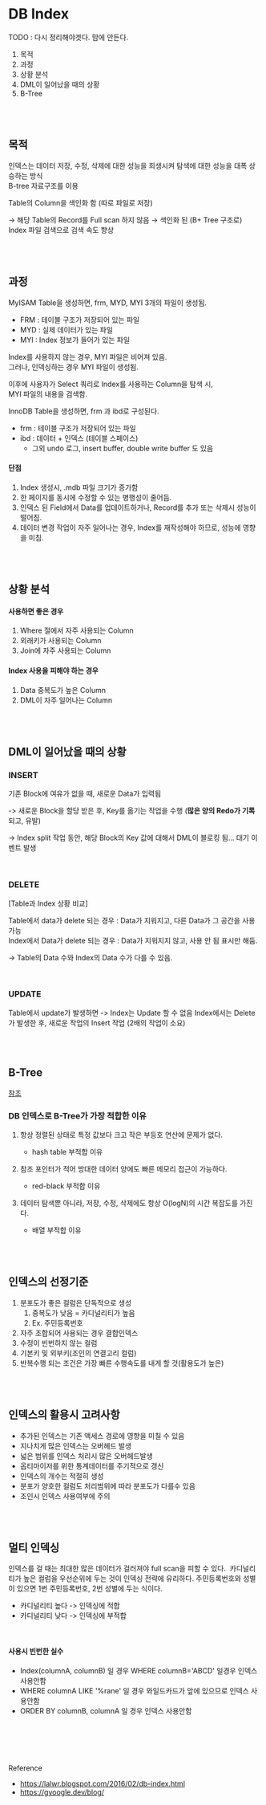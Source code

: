 # DB Index
TODO : 다시 정리해야겟다. 맘에 안든다.

1. 목적
2. 과정
3. 상황 분석
4. DML이 일어났을 때의 상황
5. B-Tree

<br/><br/>

## 목적
인덱스는 데이터 저장, 수정, 삭제에 대한 성능을 희생시켜 탐색에 대한 성능을 대폭 상승하는 방식  
B-tree 자료구조를 이용

Table의 Column을 색인화 함 (따로 파일로 저장)

→ 해당 Table의 Record를 Full scan 하지 않음
→ 색인화 된 (B+ Tree 구조로) Index 파일 검색으로 검색 속도 향상


<br/><br/>

## 과정


MyISAM Table을 생성하면, frm, MYD, MYI 3개의 파일이 생성됨.

- FRM : 테이블 구조가 저장되어 있는 파일
- MYD : 실제 데이터가 있는 파일
- MYI : Index 정보가 들어가 있는 파일

Index를 사용하지 않는 경우, MYI 파일은 비어져 있음.  
그러나, 인덱싱하는 경우 MYI 파일이 생성됨.

이후에 사용자가 Select 쿼리로 Index를 사용하는 Column을 탐색 시,  
MYI 파일의 내용을 검색함.


InnoDB Table을 생성하면, frm 과 ibd로 구성된다.

- frm : 테이블 구조가 저장되어 있는 파일
- ibd : 데이터 + 인덱스 (테이블 스페이스)
  - 그외 undo 로그, insert buffer, double write buffer 도 있음



#### 단점
1. Index 생성시, .mdb 파일 크기가 증가함
2. 한 페이지를 동시에 수정할 수 있는 병행성이 줄어듬.
3. 인덱스 된 Field에서 Data를 업데이트하거나, Record를 추가 또는 삭제시 성능이 떨어짐.
4. 데이터 변경 작업이 자주 일어나는 경우, Index를 재작성해야 하므로, 성능에 영향을 미침.


<br/><br/>

## 상황 분석

#### 사용하면 좋은 경우

 1. Where 절에서 자주 사용되는 Column
 2. 외래키가 사용되는 Column
 3. Join에 자주 사용되는 Column

#### Index 사용을 피해야 하는 경우

 1. Data 중복도가 높은 Column
 2. DML이 자주 일어나는 Column


<br/><br/>

## DML이 일어났을 때의 상황

### INSERT
기존 Block에 여유가 없을 때, 새로운 Data가 입력됨

-> 새로운 Block을 할당 받은 후, Key를 옮기는 작업을 수행 (**많은 양의 Redo가 기록**되고, 유발)

-> Index split 작업 동안, 해당 Block의 Key 값에 대해서 DML이 블로킹 됨... 대기 이벤트 발생


<br/>

### DELETE

[Table과 Index 상황 비교]

Table에서 data가 delete 되는 경우 : Data가 지워지고, 다른 Data가 그 공간을 사용 가능  
Index에서 Data가 delete 되는 경우 : Data가 지워지지 않고, 사용 안 됨 표시만 해둠.

-> Table의 Data 수와 Index의 Data 수가 다를 수 있음.

<br/>

### UPDATE

Table에서 update가 발생하면 -> Index는 Update 할 수 없음
Index에서는 Delete가 발생한 후, 새로운 작업의 Insert 작업 (2배의 작업이 소요)


<br/><br/>

## B-Tree
[참조](https://helloinyong.tistory.com/296)




### DB 인덱스로 B-Tree가 가장 적합한 이유

1. 항상 정렬된 상태로 특정 값보다 크고 작은 부등호 연산에 문제가 없다. 
   - hash table 부적합 이유

2. 참조 포인터가 적어 방대한 데이터 양에도 빠른 메모리 접근이 가능하다. 
   - red-black 부적합 이유

3. 데이터 탐색뿐 아니라, 저장, 수정, 삭제에도 항상 O(logN)의 시간 복잡도를 가진다.
   - 배열 부적합 이유




<br/><br/>

## 인덱스의 선정기준
 1. 분포도가 좋은 컬럼은 단독적으로 생성
    1. 중복도가 낮음 = 카디널리티가 높음 
    2. Ex. 주민등록번호
 2. 자주 조합되어 사용되는 경우 결합인덱스
 3. 수정이 빈번하지 않는 컬럼
 4. 기본키 및 외부키(조인의 연결고리 컬럼)
 5. 반복수행 되는 조건은 가장 빠른 수행속도를 내게 할 것(활용도가 높은)




<br/><br/>

## 인덱스의 활용시 고려사항
 - 추가된 인덱스는 기존 액세스 경로에 영향을 미칠 수 있음
 - 지나치게 많은 인덱스는 오버헤드 발생
 - 넓은 범위를 인덱스 처리시 많은 오버헤드발생
 - 옵티마이저를 위한 통계데이터를 주기적으로 갱신
 - 인덱스의 개수는 적절히 생성
 - 분포가 양호한 컬럼도 처리범위에 따라 분포도가 다를수 있음
 - 조인시 인덱스 사용여부에 주의




<br/><br/>

## 멀티 인덱싱 
인덱스를 걸 때는 최대한 많은 데이터가 걸러져야 full scan을 피할 수 있다.  
카디널리티가 높은 컬럼을 우선순위에 두는 것이 인덱싱 전략에 유리하다.
주민등록번호와 성별이 있으면 1번 주민등록번호, 2번 성별에 두는 식이다.

- 카디널리티 높다 -> 인덱싱에 적합
- 카디널리티 낮다 -> 인덱싱에 부적합

<br/>

#### 사용시 빈번한 실수
 - Index(columnA, columnB) 일 경우 WHERE columnB='ABCD' 일경우 인덱스 사용안함
 - WHERE columnA LIKE '%rane' 일 경우 와일드카드가 앞에 있으므로 인덱스 사용안함
 - ORDER BY columnB, columnA 일 경우 인덱스 사용안함






<br/><br/><br/><br/>

Reference
- https://lalwr.blogspot.com/2016/02/db-index.html
- https://gyoogle.dev/blog/

